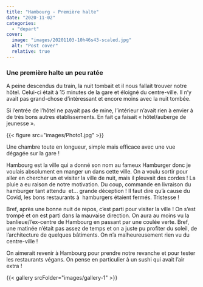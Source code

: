 ```yaml
---
title: "Hambourg - Première halte"
date: "2020-11-02"
categories: 
  - "depart"
cover:
  image: "images/20201103-10h46s43-scaled.jpg"
  alt: "Post cover"
  relative: true
---
```


### Une première halte un peu ratée

A peine descendus du train, la nuit tombait et il nous fallait trouver notre hôtel. Celui-ci était à 15 minutes de la gare et éloigné du centre-ville. Il n’y avait pas grand-chose d’intéressant et encore moins avec la nuit tombée.

Si l’entrée de l’hôtel ne payait pas de mine, l’intérieur n’avait rien à envier à de très bons autres établissements. En fait ça faisait « hôtel/auberge de jeunesse ».

{{< figure src="images/Photo1.jpg" >}}

Une chambre toute en longueur, simple mais efficace avec une vue dégagée sur la gare !

Hambourg est la ville qui a donné son nom au fameux Hamburger donc je voulais absolument en manger un dans cette ville. On a voulu sortir pour aller en chercher un et visiter la ville de nuit, mais il pleuvait des cordes ! La pluie a eu raison de notre motivation. Du coup, commande en livraison du hamburger tant attendu  et... grande déception ! Il faut dire qu’à cause du Covid, les bons restaurants à  hamburgers étaient fermés. Tristesse !

Bref, après une bonne nuit de repos, c’est parti pour visiter la ville ! On s’est trompé et on est parti dans la mauvaise direction. On aura au moins vu la banlieue/l’ex-centre de Hambourg en passant par une coulée verte. Bref, une matinée n’était pas assez de temps et on a juste pu profiter du soleil, de l’architecture de quelques bâtiments. On n’a malheureusement rien vu du centre-ville !

On aimerait revenir à Hambourg pour prendre notre revanche et pour tester les restaurants végans. On pense en particulier à un sushi qui avait l’air extra !

{{< gallery srcFolder="images/gallery-1" >}}
